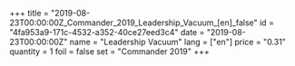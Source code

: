 +++
title = "2019-08-23T00:00:00Z_Commander_2019_Leadership_Vacuum_[en]_false"
id = "4fa953a9-171c-4532-a352-40ce27eed3c4"
date = "2019-08-23T00:00:00Z"
name = "Leadership Vacuum"
lang = ["en"]
price = "0.31"
quantity = 1
foil = false
set = "Commander 2019"
+++
